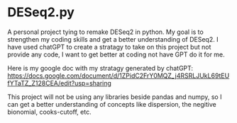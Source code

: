 # DESeq2.py
A personal project tying to remake DESeq2 in python. My goal is to strengthen my coding skills and get a better understanding of DESeq2. I have used chatGPT to create a stratagy to take on this project but not provide any code, I want to get better at coding not have GPT do it for me.

Here is my google doc with my stratagy generated by chatGPT: https://docs.google.com/document/d/1ZPidC2FrY0MQZ_j4RSRLJUkL69tEUfYTaTZ_Z128CEA/edit?usp=sharing

This project will not be using any libraries beside pandas and numpy, so I can get a better understanding of concepts like dispersion, the negitive bionomial, cooks-cutoff, etc. 

